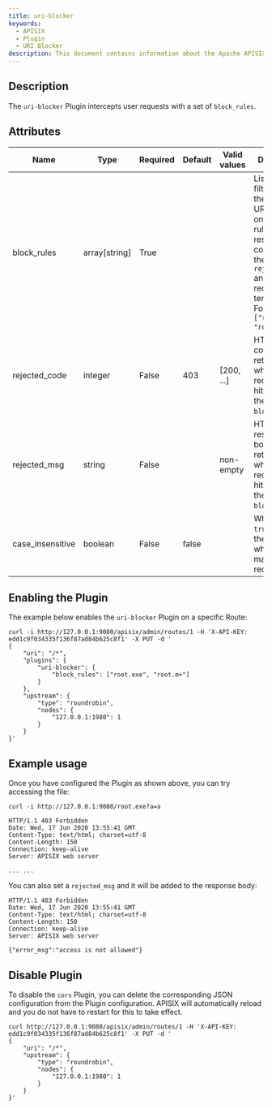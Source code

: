 ```yaml
---
title: uri-blocker
keywords:
  - APISIX
  - Plugin
  - URI Blocker
description: This document contains information about the Apache APISIX uri-blocker Plugin.
---
```


<!--
#
# Licensed to the Apache Software Foundation (ASF) under one or more
# contributor license agreements.  See the NOTICE file distributed with
# this work for additional information regarding copyright ownership.
# The ASF licenses this file to You under the Apache License, Version 2.0
# (the "License"); you may not use this file except in compliance with
# the License.  You may obtain a copy of the License at
#
#     http://www.apache.org/licenses/LICENSE-2.0
#
# Unless required by applicable law or agreed to in writing, software
# distributed under the License is distributed on an "AS IS" BASIS,
# WITHOUT WARRANTIES OR CONDITIONS OF ANY KIND, either express or implied.
# See the License for the specific language governing permissions and
# limitations under the License.
#
-->

## Description

The `uri-blocker` Plugin intercepts user requests with a set of `block_rules`.

## Attributes

| Name             | Type          | Required | Default | Valid values | Description                                                                                                                                                                                           |
|------------------|---------------|----------|---------|--------------|-------------------------------------------------------------------------------------------------------------------------------------------------------------------------------------------------------|
| block_rules      | array[string] | True     |         |              | List of regex filter rules. If the request URI hits any one of the rules, the response code is set to the `rejected_code` and the user request is terminated. For example, `["root.exe", "root.m+"]`. |
| rejected_code    | integer       | False    | 403     | [200, ...]   | HTTP status code returned when the request URI hits any of the `block_rules`.                                                                                                                         |
| rejected_msg     | string        | False    |         | non-empty    | HTTP response body returned when the request URI hits any of the `block_rules`.                                                                                                                       |
| case_insensitive | boolean       | False    | false   |              | When set to `true`, ignores the case when matching request URI.                                                                                                                                       |

## Enabling the Plugin

The example below enables the `uri-blocker` Plugin on a specific Route:

```shell
curl -i http://127.0.0.1:9080/apisix/admin/routes/1 -H 'X-API-KEY: edd1c9f034335f136f87ad84b625c8f1' -X PUT -d '
{
    "uri": "/*",
    "plugins": {
        "uri-blocker": {
            "block_rules": ["root.exe", "root.m+"]
        }
    },
    "upstream": {
        "type": "roundrobin",
        "nodes": {
            "127.0.0.1:1980": 1
        }
    }
}'
```

## Example usage

Once you have configured the Plugin as shown above, you can try accessing the file:

```shell
curl -i http://127.0.0.1:9080/root.exe?a=a
```

```shell
HTTP/1.1 403 Forbidden
Date: Wed, 17 Jun 2020 13:55:41 GMT
Content-Type: text/html; charset=utf-8
Content-Length: 150
Connection: keep-alive
Server: APISIX web server

... ...
```

You can also set a `rejected_msg` and it will be added to the response body:

```shell
HTTP/1.1 403 Forbidden
Date: Wed, 17 Jun 2020 13:55:41 GMT
Content-Type: text/html; charset=utf-8
Content-Length: 150
Connection: keep-alive
Server: APISIX web server

{"error_msg":"access is not allowed"}
```

## Disable Plugin

To disable the `cors` Plugin, you can delete the corresponding JSON configuration from the Plugin configuration. APISIX will automatically reload and you do not have to restart for this to take effect.

```shell
curl http://127.0.0.1:9080/apisix/admin/routes/1 -H 'X-API-KEY: edd1c9f034335f136f87ad84b625c8f1' -X PUT -d '
{
    "uri": "/*",
    "upstream": {
        "type": "roundrobin",
        "nodes": {
            "127.0.0.1:1980": 1
        }
    }
}'
```
